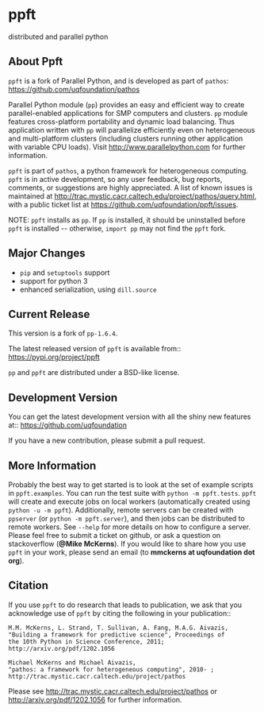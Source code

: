 ppft
====
distributed and parallel python

About Ppft
----------
``ppft`` is a fork of Parallel Python, and is developed as part of ``pathos``: https://github.com/uqfoundation/pathos

Parallel Python module (``pp``) provides an easy and efficient way to create parallel-enabled applications for SMP computers and clusters. ``pp`` module features cross-platform portability and dynamic load balancing. Thus application written with ``pp`` will parallelize efficiently even on heterogeneous and multi-platform clusters (including clusters running other application with variable CPU loads). Visit http://www.parallelpython.com for further information.

``ppft`` is part of ``pathos``, a python framework for heterogeneous computing.
``ppft`` is in active development, so any user feedback, bug reports, comments,
or suggestions are highly appreciated.  A list of known issues is maintained
at http://trac.mystic.cacr.caltech.edu/project/pathos/query.html, with a public
ticket list at https://github.com/uqfoundation/ppft/issues.

NOTE: ``ppft`` installs as ``pp``. If ``pp`` is installed, it should be uninstalled before ``ppft`` is installed -- otherwise, ``import pp`` may not find the ``ppft`` fork.


Major Changes
-------------
* ``pip`` and ``setuptools`` support
* support for python 3
* enhanced serialization, using ``dill.source``


Current Release
---------------
This version is a fork of ``pp-1.6.4``.

The latest released version of ``ppft`` is available from::
    https://pypi.org/project/ppft

``pp`` and ``ppft`` are distributed under a BSD-like license.


Development Version
-------------------
You can get the latest development version with all the shiny new features at::
    https://github.com/uqfoundation

If you have a new contribution, please submit a pull request.


More Information
----------------
Probably the best way to get started is to look at the set of example scripts
in ``ppft.examples``. You can run the test suite with ``python -m ppft.tests``.
``ppft`` will create and execute jobs on local workers (automatically created
using ``python -u -m ppft``). Additionally, remote servers can be created with 
``ppserver`` (or ``python -m ppft.server``), and then jobs can be distributed
to remote workers. See ``--help`` for more details on how to configure a server.
Please feel free to submit a ticket on github, or ask a question on
stackoverflow (**@Mike McKerns**).  If you would like to share how you use
``ppft`` in your work, please send an email (to **mmckerns at uqfoundation dot org**).


Citation
--------
If you use ``ppft`` to do research that leads to publication, we ask that you
acknowledge use of ``ppft`` by citing the following in your publication::

    M.M. McKerns, L. Strand, T. Sullivan, A. Fang, M.A.G. Aivazis,
    "Building a framework for predictive science", Proceedings of
    the 10th Python in Science Conference, 2011;
    http://arxiv.org/pdf/1202.1056

    Michael McKerns and Michael Aivazis,
    "pathos: a framework for heterogeneous computing", 2010- ;
    http://trac.mystic.cacr.caltech.edu/project/pathos

Please see http://trac.mystic.cacr.caltech.edu/project/pathos or
http://arxiv.org/pdf/1202.1056 for further information.

